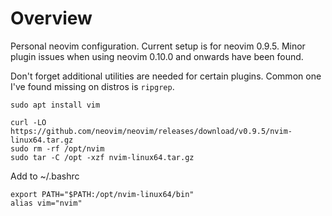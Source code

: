 # Overview

Personal neovim configuration. Current setup is for neovim 0.9.5. Minor plugin issues when using neovim 0.10.0 and onwards have been found.

Don't forget additional utilities are needed for certain plugins. Common one I've found missing on distros is ```ripgrep```.

```sudo apt install vim```

```
curl -LO https://github.com/neovim/neovim/releases/download/v0.9.5/nvim-linux64.tar.gz
sudo rm -rf /opt/nvim
sudo tar -C /opt -xzf nvim-linux64.tar.gz
```

Add to ~/.bashrc
```
export PATH="$PATH:/opt/nvim-linux64/bin"
alias vim="nvim"
```

